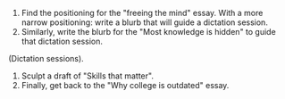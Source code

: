 1. Find the positioning for the "freeing the mind" essay. With a more narrow positioning: write a blurb that will guide a dictation session.
2. Similarly, write the blurb for the "Most knowledge is hidden" to guide that dictation session.

(Dictation sessions).

1. Sculpt a draft of "Skills that matter".
2. Finally, get back to the "Why college is outdated" essay.